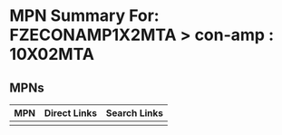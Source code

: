 



# MPN Summary For: FZECONAMP1X2MTA > con-amp : 10X02MTA

## MPNs
  

|MPN|Direct Links|Search Links|
| :--- | :--- | :--- |
||||
